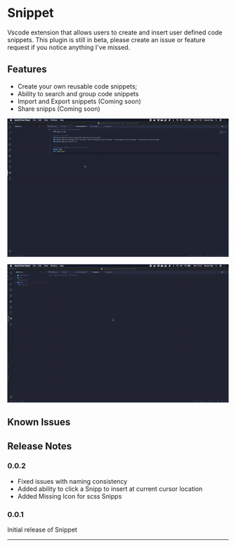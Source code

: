 # Snippet

Vscode extension that allows users to create and insert user defined code snippets.
This plugin is still in beta, please create an issue or feature request if you notice anything I've missed. 

## Features

* Create your own reusable code snippets;
* Ability to search and group code snippets
* Import and Export snippets (Coming soon)
* Share snipps (Coming soon)


![Create Snipp demo](resources/demo/create-snipp.gif)

![Insert Snipp demo](resources/demo/insert-snipp.gif)

## Known Issues



## Release Notes
### 0.0.2
* Fixed issues with naming consistency
* Added ability to click a Snipp to insert at current cursor location
* Added Missing Icon for scss Snipps

### 0.0.1
Initial release of Snippet

-----------------------------------------------------------------------------------------------------------
